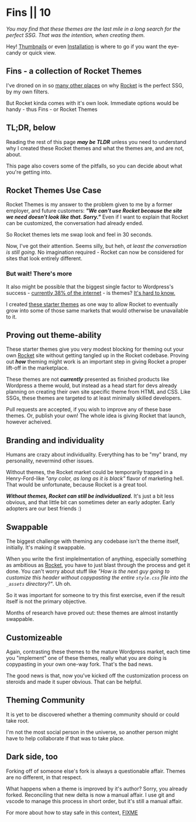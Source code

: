 # Fins || 10


_You may find that these themes are the last mile in a long search for the perfect SSG. That was the intention, when creating them._

Hey! [Thumbnails](/fins/thumbnails/) or even [Installation](/fins/installation/) is where to go if you want the eye-candy or quick view.

## Fins - a collection of Rocket Themes

I've droned on in so [many other places](/blog/) on why [Rocket](https://rocket.modern-web.dev/) is the perfect SSG, by my own filters.

But Rocket kinda comes with it's own look. Immediate options would be handy - thus Fins - or Rocket Themes

## TL;DR, below

Reading the rest of this page _**may be TLDR**_ unless you need to understand why I created these Rocket themes and what the themes are, and are not, about.

This page also covers some of the pitfalls, so you can decide about what you're getting into.

## Rocket Themes Use Case

Rocket Themes is my answer to the problem given to me by a former employer, and future customers: _**"We can't use Rocket because the site we need doesn't look like that. Sorry."**_ Even if I want to explain that Rocket can be customized, the conversation had already ended.

So Rocket themes lets me swap look and feel in 30 seconds. 

Now, I've got their attention. Seems silly, but heh, _at least the conversation is still going_. No imagination required - Rocket can now be considered for sites that look entirely different.

### But wait! There's more

It also might be possible that the biggest single factor to Wordpress's success - [currently 38% of the internet](https://kinsta.com/wordpress-market-share/) - is themes? [It's hard to know.](https://en.wikipedia.org/wiki/WordPress#History) 

I created [these starter themes](/fins/thumbnails/) as one way to allow Rocket to eventually grow into some of those same markets that would otherwise be unavailable to it.

## Proving out theme-ability

These starter themes give you very modest blocking for theming out your own [Rocket](https://rocket.modern-web.dev/) site without getting tangled up in the Rocket codebase. Proving out _**how**_ theming might work is an important step in giving Rocket a proper lift-off in the marketplace.

These themes are not _**currently**_ presented as finished products like Wordpress a theme would, but instead as a head start for devs already planning on creating their own site specific theme from HTML and CSS. Like SSGs, these themes are targeted to at least minimally skilled developers.

Pull requests are accepted, if you wish to improve any of these base themes. Or, publish your own! The whole idea is giving Rocket that launch, however acheived.

## Branding and individuality

Humans are crazy about individuality. Everything has to be "my" brand, my personality, nevermind other issues.

Without themes, the Rocket market could be temporarily trapped in a Henry-Ford-like _"any color, as long as it is black"_ flavor of marketing hell. That would be unfortunate, because Rocket is a great tool.

_**Without themes, Rocket can still be individualized.**_ It's just a bit less obvious, and that little bit can sometimes deter an early adopter. Early adopters are our best friends :)

## Swappable

The biggest challenge with theming any codebase isn't the theme itself, initially. It's making it swappable.

When you write the first implelmentation of anything, especially something as ambitious as [Rocket](https://rocket.modern-web.dev/), you have to just blast through the process and get it done. You can't worry about stuff like _"How is the next guy going to customize this header without copypasting the entire `style.css` file into the `_assets` directory?"_. Uh oh.

So it was important for someone to try this first exercise, even if the result itself is not the primary objective.

Months of research have proved out: these themes are almost instantly swappable.

## Customizeable

Again, contrasting these themes to the mature Wordpress market, each time you "implement" one of these themes, really what you are doing is copypasting in your own one-way fork. That's the bad news.

The good news is that, now you've kicked off the customization process on steroids and made it super obvious. That can be helpful.

## Theming Community

It is yet to be discovered whether a theming community should or could take root.

I'm not the most social person in the universe, so another person might have to help collaborate if that was to take place.

## Dark side, too

Forking off of someone else's fork is always a questionable affair. Themes are no different, in that respect.

What happens when a theme is improved by it's author? Sorry, you already forked. Reconciling that new delta is now a manual affair. I use git and vscode to manage this process in short order, but it's still a manual affair.

For more about how to stay safe in this context, [FIXME](/)
